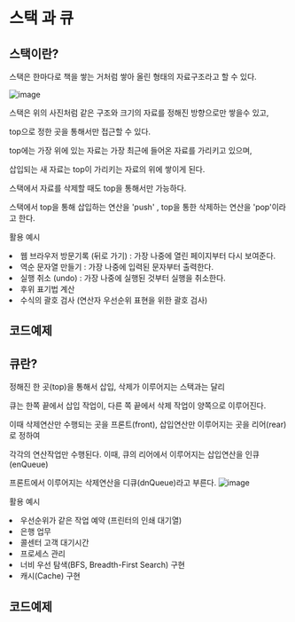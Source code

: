 <h1> 스택 과 큐 </h1>


<h2>스택이란?</h2>
스택은 한마다로 책을 쌓는 거처럼 쌓아 올린 형태의 자료구조라고 할 수 있다.

![image](https://user-images.githubusercontent.com/77717717/122720002-e3e9fa00-d2a9-11eb-8a85-687c6576fd44.png)

스택은 위의 사진처럼 같은 구조와 크기의 자료를 정해진 방향으로만 쌓을수 있고,

top으로 정한 곳을 통해서만 접근할 수 있다.

top에는 가장 위에 있는 자료는 가장 최근에 들어온 자료를 가리키고 있으며,

삽입되는 새 자료는 top이 가리키는 자료의 위에 쌓이게 된다.

스택에서 자료를 삭제할 때도 top을 통해서만 가능하다.

스택에서 top을 통해 삽입하는 연산을 'push' , top을 통한 삭제하는 연산을 'pop'이라고 한다.

활용 예시

<li>웹 브라우저 방문기록 (뒤로 가기) : 가장 나중에 열린 페이지부터 다시 보여준다.</li>
<li>역순 문자열 만들기 : 가장 나중에 입력된 문자부터 출력한다.</li>
<li>실행 취소 (undo) : 가장 나중에 실행된 것부터 실행을 취소한다.</li>
<li>후위 표기법 계산</li>
<li>수식의 괄호 검사 (연산자 우선순위 표현을 위한 괄호 검사)</li>

<h2>코드예제</h2>

<h2>큐란?</h2>

정해진 한 곳(top)을 통해서 삽입, 삭제가 이루어지는 스택과는 달리

큐는 한쪽 끝에서 삽입 작업이, 다른 쪽 끝에서 삭제 작업이 양쪽으로 이루어진다.

이때 삭제연산만 수행되는 곳을 프론트(front), 삽입연산만 이루어지는 곳을 리어(rear)로 정하여

각각의 연산작업만 수행된다. 이때, 큐의 리어에서 이루어지는 삽입연산을 인큐(enQueue)

프론트에서 이루어지는 삭제연산을 디큐(dnQueue)라고 부른다.
![image](https://user-images.githubusercontent.com/77717717/122720586-9fab2980-d2aa-11eb-98bd-283f4c102241.png)


활용 예시

<li>우선순위가 같은 작업 예약 (프린터의 인쇄 대기열)</li>
<li>은행 업무</li>
<li>콜센터 고객 대기시간</li>
<li>프로세스 관리</li>
<li>너비 우선 탐색(BFS, Breadth-First Search) 구현</li>
<li>캐시(Cache) 구현</li>
<h2>코드예제</h2>



